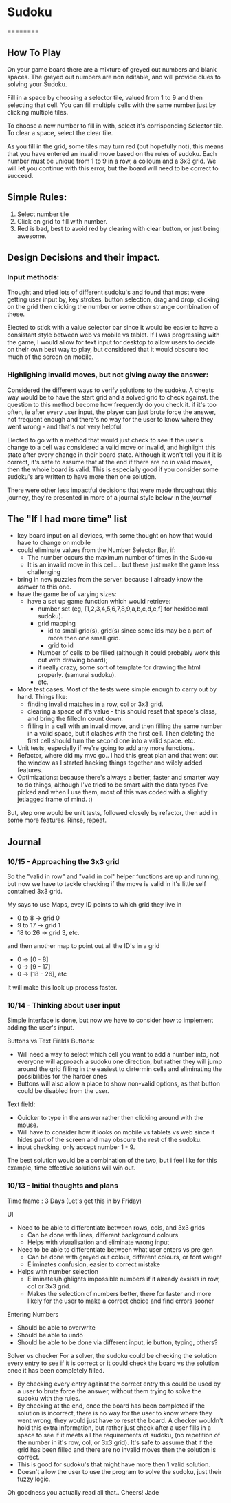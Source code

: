 # Sudoku
========

How To Play
-----------

On your game board there are a mixture of greyed out numbers and blank spaces. The greyed out numbers are non editable, and will provide clues to solving your Sudoku.

Fill in a space by choosing a selector tile, valued from 1 to 9 and then selecting that cell. You can fill multiple cells with the same number just by clicking multiple tiles. 

To choose a new number to fill in with, select it's corrisponding Selector tile.
To clear a space, select the clear tile.

As you fill in the grid, some tiles may turn red (but hopefully not), this means that you have entered an invalid move based on the rules of sudoku. Each number must be unique from 1 to 9 in a row, a colloum and a 3x3 grid. We will let you continue with this error, but the board will need to be correct to succeed.

Simple Rules:
-------------

1. Select number tile
2. Click on grid to fill with number.
3. Red is bad, best to avoid red by clearing with clear button, or just being awesome.


Design Decisions and their impact.
----------------------------------

### Input methods:

Thought and tried lots of different sudoku's and found that most were getting user input by, key strokes, button selection, drag and drop, clicking on the grid then clicking the number or some other strange combination of these. 

Elected to stick with a value selector bar since it would be easier to have a consistant style between web vs mobile vs tablet. If I was progressing with the game, I would allow for text input for desktop to allow users to decide on their own best way to play, but considered that it would obscure too much of the screen on mobile.

### Highlighing invalid moves, but not giving away the answer:

Considered the different ways to verify solutions to the sudoku. A cheats way would be to have the start grid and a solved grid to check against. the question to this method become how frequently do you check it. if it's too often, ie after every user input, the player can just brute force the answer, not frequent enough and there's no way for the user to know where they went wrong - and that's not very helpful.

Elected to go with a method that would just check to see if the user's change to a cell was considered a valid move or invalid, and highlight this state after every change in their board state. Although it won't tell you if it is correct, it's safe to assume that at the end if there are no in valid moves, then the whole board is valid. This is especially good if you consider some sudoku's are written to have more then one solution.

There were other less impactful decisions that were made throughout this journey, they're presented in more of a journal style below in the *journal*

The "If I had more time" list
-----------------------------
- key board input on all devices, with some thought on how that would have to change on mobile
- could eliminate values from the Number Selector Bar, if:
  - The number occurs the maximum number of times in the Sudoku
  - It is an invalid move in this cell.... but these just make the game less challenging
- bring in new puzzles from the server. because I already know the asnwer to this one.
- have the game be of varying sizes:
  - have a set up game function which would retrieve:
    - number set (eg, [1,2,3,4,5,6,7,8,9,a,b,c,d,e,f] for hexidecimal sudoku).
    - grid mapping
      - id to small grid(s), grid(s) since some ids may be a part of more then one small grid.
      - grid to id
    - Number of cells to be filled (although it could probably work this out with drawing board);
    - if really crazy, some sort of template for drawing the html properly. (samurai sudoku).
    - etc.
- More test cases. Most of the tests were simple enough to carry out by hand. Things like:
  - finding invalid matches in a row, col or 3x3 grid.
  - clearing a space of it's value - this should reset that space's class, and bring the filledIn count down.
  - filling in a cell with an invalid move, and then filling the same number in a valid space, but it clashes with the first cell. Then deleting the first cell should turn the second one into a valid space. etc.
- Unit tests, especially if we're going to add any more functions. 
- Refactor, where did my mvc go.. I had this great plan and that went out the window as I started hacking things together and wildly added features.
- Optimizations: because there's always a better, faster and smarter way to do things, although I've tried to be smart with the data types I've picked and when I use them, most of this was coded with a slightly jetlagged frame of mind. :)

But, step one would be unit tests, followed closely by refactor, then add in some more features. Rinse, repeat.

Journal
-------
### 10/15 - Approaching the 3x3 grid

So the "valid in row" and "valid in col" helper functions are up and running, but now we have to tackle checking if the move is valid in it's little self contained 3x3 grid.

My says to use Maps, evey ID points to which grid they live in
- 0 to 8 -> grid 0 
- 9 to 17 -> grid 1 
- 18 to 26 -> grid 3, etc.

and then another map to point out all the ID's in a grid
- 0 -> [0 - 8]
- 0 -> [9 - 17]
- 0 -> [18 - 26], etc

It will make this look up process faster.

### 10/14 - Thinking about user input

Simple interface is done, but now we have to consider how to implement adding the user's input.

Buttons vs Text Fields
Buttons:
- Will need a way to select which cell you want to add a number into, not everyone will approach a sudoku one direction, but rather they will jump around the grid filling in the easiest to dirtermin cells and eliminating the possibilities for the harder ones
- Buttons will also allow a place to show non-valid options, as that button could be disabled from the user.

Text field:
- Quicker to type in the answer rather then clicking around with the mouse.
- Will have to consider how it looks on mobile vs tablets vs web since it hides part of the screen and may obscure the rest of the sudoku.
- input checking, only accept number 1 - 9.

The best solution would be a combination of the two, but i feel like for this example, time effective solutions will win out.

### 10/13 - Initial thoughts and plans

Time frame : 3 Days (Let's get this in by Friday)

UI
- Need to be able to differentiate between rows, cols, and 3x3 grids
  - Can be done with lines, different background colours
  - Helps with visualisation and eliminate wrong input
- Need to be able to differentiate between what user enters vs pre gen
  - Can be done with greyed out colour, different colours, or font weight
  - Eliminates confusion, easier to correct mistake
- Helps with number selection
  - Eliminates/highlights impossible numbers if it already exsists in row, col or 3x3 grid.
  - Makes the selection of numbers better, there for faster and more likely for the user to make a correct choice and find errors sooner

Entering Numbers
- Should be able to overwrite
- Should be able to undo
- Should be able to be done via different input, ie button, typing, others?

Solver vs checker
For a solver, the sudoku could be checking the solution every entry to see if it is correct or it could check the board vs the solution once it has been completely filled. 
  - By checking every entry against the correct entry this could be used by a user to brute force the answer, without them trying to solve the sudoku with the rules.
  - By checking at the end, once the board has been completed if the solution is incorrect, there is no way for the user to know where they went wrong, they would just have to reset the board. 
A checker wouldn't hold this extra information, but rather just check after a user fills in a space to see if it meets all the requirements of sudoku, (no repetition of the number in it's row, col, or 3x3 grid). It's safe to assume that if the grid has been filled and there are no invalid moves then the solution is correct.
  - This is good for sudoku's that might have more then 1 valid solution.
  - Doesn't allow the user to use the program to solve the sudoku, just their fuzzy logic.

Oh goodness you actually read all that.. 
Cheers!
Jade

